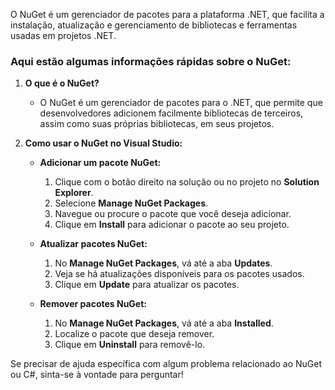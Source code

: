 O NuGet é um gerenciador de pacotes para a plataforma .NET, que facilita a instalação, atualização e gerenciamento de bibliotecas e ferramentas usadas em projetos .NET.

### Aqui estão algumas informações rápidas sobre o NuGet:

1. **O que é o NuGet?**
   - O NuGet é um gerenciador de pacotes para o .NET, que permite que desenvolvedores adicionem facilmente bibliotecas de terceiros, assim como suas próprias bibliotecas, em seus projetos.

2. **Como usar o NuGet no Visual Studio:**
   - **Adicionar um pacote NuGet:**
     1. Clique com o botão direito na solução ou no projeto no **Solution Explorer**.
     2. Selecione **Manage NuGet Packages**.
     3. Navegue ou procure o pacote que você deseja adicionar.
     4. Clique em **Install** para adicionar o pacote ao seu projeto.

   - **Atualizar pacotes NuGet:**
     1. No **Manage NuGet Packages**, vá até a aba **Updates**.
     2. Veja se há atualizações disponíveis para os pacotes usados.
     3. Clique em **Update** para atualizar os pacotes.

   - **Remover pacotes NuGet:**
     1. No **Manage NuGet Packages**, vá até a aba **Installed**.
     2. Localize o pacote que deseja remover.
     3. Clique em **Uninstall** para removê-lo.

Se precisar de ajuda específica com algum problema relacionado ao NuGet ou C#, sinta-se à vontade para perguntar!
